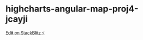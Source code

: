 # highcharts-angular-map-proj4-jcayji

[Edit on StackBlitz ⚡️](https://stackblitz.com/edit/highcharts-angular-map-proj4-jcayji)